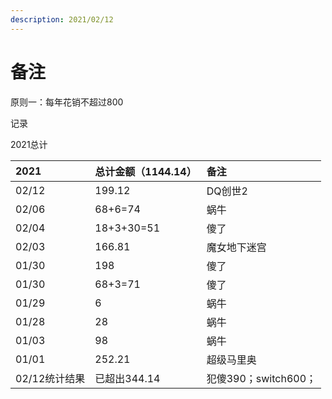 ```yaml
---
description: 2021/02/12
---
```


# 备注

原则一：每年花销不超过800

记录

2021总计

| 2021 | 总计金额（1144.14） | 备注 |
| :--- | :--- | :--- |
| 02/12 | 199.12 | DQ创世2 |
| 02/06 | 68+6=74 | 蜗牛 |
| 02/04 | 18+3+30=51 | 傻了 |
| 02/03 | 166.81 | 魔女地下迷宫 |
| 01/30 | 198 | 傻了 |
| 01/30 | 68+3=71 | 傻了 |
| 01/29 | 6 | 蜗牛 |
| 01/28 | 28 | 蜗牛 |
| 01/03 | 98 | 蜗牛 |
| 01/01 | 252.21 | 超级马里奥 |
| 02/12统计结果 | 已超出344.14 | 犯傻390；switch600； |







